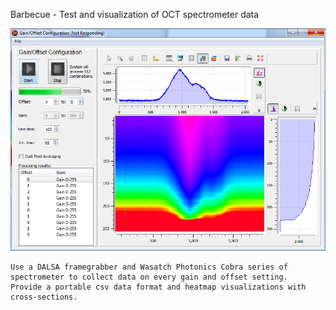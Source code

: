 Barbecue - Test and visualization of OCT spectrometer data

![Barbecue screenshot](/docs/barbecue_screenshot.png "Barbecue screenshot")

    Use a DALSA framegrabber and Wasatch Photonics Cobra series of
    spectrometer to collect data on every gain and offset setting.
    Provide a portable csv data format and heatmap visualizations with 
    cross-sections.

